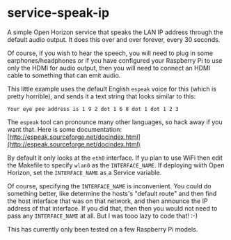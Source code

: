 # service-speak-ip

A simple Open Horizon service that speaks the LAN IP address through the default audio output. It does this over and over forever, every 30 seconds.

Of course, if you wish to hear the speech, you will need to plug in some earphones/headphones or if you have configured your Raspberry Pi to use only the HDMI for audio output, then you will need to connect an HDMI cable to something that can emit audio.

This little example uses the default English `espeak` voice for this (which is pretty horrible), and sends it a text string that looks similar to this:

```
Your eye pee address is 1 9 2 dot 1 6 8 dot 1 dot 1 2 3
```

The `espeak` tool can pronounce many other languages, so hack away if you want that. Here is some documentation:
   [http://espeak.sourceforge.net/docindex.html](http://espeak.sourceforge.net/docindex.html)

By default it only looks at the `eth0` interface. If yu plan to use WiFi then edit the Makefile to specify `wlan0` as the `INTERFACE_NAME`. If deploying wiith Open Horizon, set the `INTERFACE_NAME` as a Service variable.

Of course, specifying the `INTERFACE_NAME` is inconvenient. You could do something better, like determine the hosts's "default route" and then find the host interface that was on that network, and then announce the IP address of that interface. If you did that, then then you would not need to pass any `INTERFACE_NAME` at all. But I was tooo lazy to code that! :-)

This has currently only been tested on a few Raspberry Pi models.

